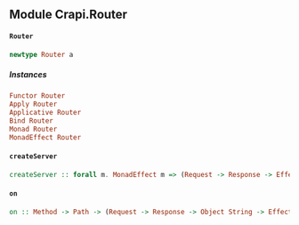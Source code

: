 ## Module Crapi.Router

#### `Router`

``` purescript
newtype Router a
```

##### Instances
``` purescript
Functor Router
Apply Router
Applicative Router
Bind Router
Monad Router
MonadEffect Router
```

#### `createServer`

``` purescript
createServer :: forall m. MonadEffect m => (Request -> Response -> Effect Unit) -> Router Unit -> m Server
```

#### `on`

``` purescript
on :: Method -> Path -> (Request -> Response -> Object String -> Effect Unit) -> Router Unit
```


